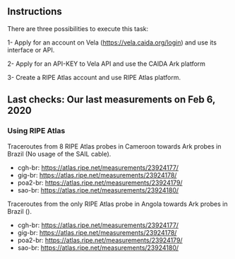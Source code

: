 
## Instructions

There are three possibilities to execute this task:

1- Apply for an account on Vela (https://vela.caida.org/login) and use its interface or API.

2- Apply for an API-KEY to Vela API and use the CAIDA Ark platform

3- Create a RIPE Atlas account and use RIPE Atlas platform.


## Last checks: Our last measurements on Feb 6, 2020

### Using RIPE Atlas

Traceroutes from 8  RIPE Atlas probes in Cameroon towards Ark probes in Brazil (No usage of the SAIL cable). 
* cgh-br: https://atlas.ripe.net/measurements/23924177/
* gig-br: https://atlas.ripe.net/measurements/23924178/
* poa2-br: https://atlas.ripe.net/measurements/23924179/
* sao-br: https://atlas.ripe.net/measurements/23924180/

Traceroutes from the only RIPE Atlas probe in Angola towards Ark probes in Brazil (). 
* cgh-br: https://atlas.ripe.net/measurements/23924177/
* gig-br: https://atlas.ripe.net/measurements/23924178/
* poa2-br: https://atlas.ripe.net/measurements/23924179/
* sao-br: https://atlas.ripe.net/measurements/23924180/



